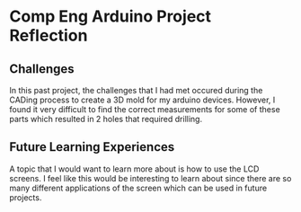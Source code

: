 # Comp Eng Arduino Project Reflection
## **Challenges**
In this past project, the challenges that I had met occured during the CADing process to create a 3D mold for my arduino devices. 
However, I found it very difficult to find the correct measurements for some of these parts which resulted in 2 holes that required drilling. 
## **Future Learning Experiences**
A topic that I would want to learn more about is how to use the LCD screens. 
I feel like this would be interesting to learn about since there are so many different applications of the screen which can be used in future projects.
